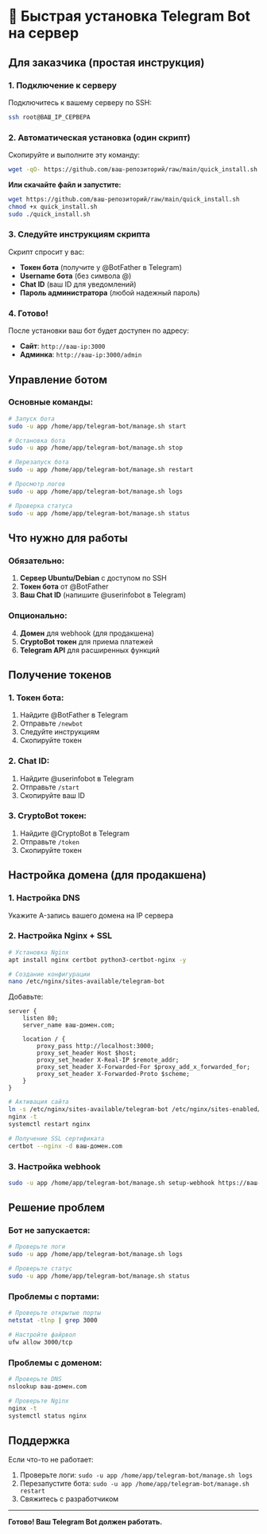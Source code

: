 # 🚀 Быстрая установка Telegram Bot на сервер

## Для заказчика (простая инструкция)

### 1. Подключение к серверу

Подключитесь к вашему серверу по SSH:
```bash
ssh root@ВАШ_IP_СЕРВЕРА
```

### 2. Автоматическая установка (один скрипт)

Скопируйте и выполните эту команду:
```bash
wget -qO- https://github.com/ваш-репозиторий/raw/main/quick_install.sh | bash
```

**Или скачайте файл и запустите:**
```bash
wget https://github.com/ваш-репозиторий/raw/main/quick_install.sh
chmod +x quick_install.sh
sudo ./quick_install.sh
```

### 3. Следуйте инструкциям скрипта

Скрипт спросит у вас:
- **Токен бота** (получите у @BotFather в Telegram)
- **Username бота** (без символа @)
- **Chat ID** (ваш ID для уведомлений)
- **Пароль администратора** (любой надежный пароль)

### 4. Готово!

После установки ваш бот будет доступен по адресу:
- **Сайт**: `http://ваш-ip:3000`
- **Админка**: `http://ваш-ip:3000/admin`

## Управление ботом

### Основные команды:
```bash
# Запуск бота
sudo -u app /home/app/telegram-bot/manage.sh start

# Остановка бота
sudo -u app /home/app/telegram-bot/manage.sh stop

# Перезапуск бота
sudo -u app /home/app/telegram-bot/manage.sh restart

# Просмотр логов
sudo -u app /home/app/telegram-bot/manage.sh logs

# Проверка статуса
sudo -u app /home/app/telegram-bot/manage.sh status
```

## Что нужно для работы

### Обязательно:
1. **Сервер Ubuntu/Debian** с доступом по SSH
2. **Токен бота** от @BotFather
3. **Ваш Chat ID** (напишите @userinfobot в Telegram)

### Опционально:
4. **Домен** для webhook (для продакшена)
5. **CryptoBot токен** для приема платежей
6. **Telegram API** для расширенных функций

## Получение токенов

### 1. Токен бота:
1. Найдите @BotFather в Telegram
2. Отправьте `/newbot`
3. Следуйте инструкциям
4. Скопируйте токен

### 2. Chat ID:
1. Найдите @userinfobot в Telegram  
2. Отправьте `/start`
3. Скопируйте ваш ID

### 3. CryptoBot токен:
1. Найдите @CryptoBot в Telegram
2. Отправьте `/token`
3. Скопируйте токен

## Настройка домена (для продакшена)

### 1. Настройка DNS
Укажите A-запись вашего домена на IP сервера

### 2. Настройка Nginx + SSL
```bash
# Установка Nginx
apt install nginx certbot python3-certbot-nginx -y

# Создание конфигурации
nano /etc/nginx/sites-available/telegram-bot
```

Добавьте:
```nginx
server {
    listen 80;
    server_name ваш-домен.com;
    
    location / {
        proxy_pass http://localhost:3000;
        proxy_set_header Host $host;
        proxy_set_header X-Real-IP $remote_addr;
        proxy_set_header X-Forwarded-For $proxy_add_x_forwarded_for;
        proxy_set_header X-Forwarded-Proto $scheme;
    }
}
```

```bash
# Активация сайта
ln -s /etc/nginx/sites-available/telegram-bot /etc/nginx/sites-enabled/
nginx -t
systemctl restart nginx

# Получение SSL сертификата
certbot --nginx -d ваш-домен.com
```

### 3. Настройка webhook
```bash
sudo -u app /home/app/telegram-bot/manage.sh setup-webhook https://ваш-домен.com
```

## Решение проблем

### Бот не запускается:
```bash
# Проверьте логи
sudo -u app /home/app/telegram-bot/manage.sh logs

# Проверьте статус
sudo -u app /home/app/telegram-bot/manage.sh status
```

### Проблемы с портами:
```bash
# Проверьте открытые порты
netstat -tlnp | grep 3000

# Настройте файрвол
ufw allow 3000/tcp
```

### Проблемы с доменом:
```bash
# Проверьте DNS
nslookup ваш-домен.com

# Проверьте Nginx
nginx -t
systemctl status nginx
```

## Поддержка

Если что-то не работает:
1. Проверьте логи: `sudo -u app /home/app/telegram-bot/manage.sh logs`
2. Перезапустите бота: `sudo -u app /home/app/telegram-bot/manage.sh restart`
3. Свяжитесь с разработчиком

---

**Готово! Ваш Telegram Bot должен работать.**
